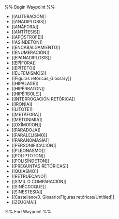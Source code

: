%% Begin Waypoint %%
- [[ALITERACIÓN]]
- [[ANADIPLOSIS]]
- [[ANÁFORA]]
- [[ANTÍTESIS]]
- [[APÓSTROFE]]
- [[ASÍNDETON]]
- [[ENCABALGAMIENTO]]
- [[ENUMERACIÓN]]
- [[EPANADIPLOSIS]]
- [[EPÍFORA]]
- [[EPÍTETO]]
- [[EUFEMISMOS]]
- [[Figuras retóricas_Glossary]]
- [[HIPÁLAGE]]
- [[HIPÉRBATON]]
- [[HIPÉRBOLE]]
- [[INTERROGACIÓN RETÓRICA]]
- [[IRONÍA]]
- [[LÍTOTE]]
- [[METÁFORA]]
- [[METONIMIA]]
- [[OXÍMORON]]
- [[PARADOJA]]
- [[PARALELISMO]]
- [[PARANOMASIA]]
- [[PERSONIFICACIÓN]]
- [[PLEONASMO]]
- [[POLIPTOTON]]
- [[POLISÍNDETON]]
- [[PREGUNTAS RETÓRICAS]]
- [[QUIASMO]]
- [[RETRUECANO]]
- [[SÍMIL O COMPARACIÓN]]
- [[SINÉCDOQUE]]
- [[SINESTESIA]]
- [[Castellano/0. Glosario/Figuras retóricas/Untitled]]
- [[ZEUGMA]]

%% End Waypoint %%